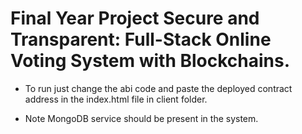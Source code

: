 # Final Year Project Secure and Transparent: Full-Stack Online Voting System with Blockchains.

* To run just change the abi code and paste the deployed contract address in the index.html file in client folder.

* Note MongoDB service should be present in the system.


